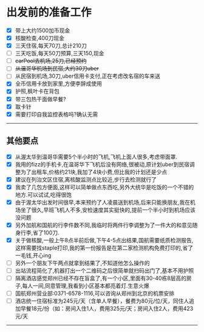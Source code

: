 # 出发前的准备工作
- [x] 带上大约1500加币现金
- [x] 核酸检查,400刀现金
- [x] 三天住宿,每天70刀,总计210刀
- [ ] 三天吃饭,每天50刀预算,三天150,现金
- [ ] ~~carPool去机场,25刀,已经预约~~
- [ ] ~~从温哥华机场到民宿,大约30刀uber~~
- [ ] 从民宿到机场,30刀,uber信用卡支付,正在考虑改名宿的车来送
- [x] 全币信用卡放到家里,方便李辞成使用
- [x] 护照,枫叶卡在背包
- [x] 带三包热干面做早餐?
- [x] 取卡针
- [x] 需要打印自我监控表格吗?确认无需
---
## 其他要点
  - [x] 从渥太华到温哥华需要5个半小时的飞机,飞机上面人很多,考虑带面罩.
  - [x] 我用的fizz的手机卡,在温哥华下飞机后没有网络,很被动,原计划uber到民宿调整为了出租车,价格约21块,我加了4块小费,但比我的计划还是少点
  - [x] 建议在列治文区住宿,离核酸监测点比较近,步行去检测就行了 
  - [x] 我卖了几包方便面,这样可以简单做点东西吃,另外大统华是吃饭的一个不错的地方.可以试试,吃得很饱
  - [x] 由于渥太华出发时间很早,本来预约了人凌晨送到机场,后来只能换朋友,我在机场坐了很久,早班飞机人不多,安检速度其实挺快的,提前一个半小时到机场应该没问题
  - [x] 另外加航和国航的行李件数不同,我临时将两件行李调整为了一件大的和意见随身行李,省了100刀. 
  - [x] 关于做核酸,一般上午8点半前后做,下午4-5点出结果,国航需要纸质检测报告,这样需要找staple打印,我的第一份报告是在第二家检测机构免费打印的,省了一毛钱,开心ing
  - [ ] 另外一个朋友下午两点就拿到结果了,不知道他怎么操作的
  - [ ] 出站流程简化了,机器打出一个二维码之后很简单就扫码出门了,基本不用护照
  - [ ] 隔离酒店感觉郑州已经不存在盲盒了,有一个小区,里面有30-40栋8层高的房子,每人一间,同意管理,我看到小区基本都亮着灯.生意火爆
  - [ ] 国航郑州营业部:0371-6578-1116,可以咨询从郑州到北京的机票安排
  - [ ] 酒店统一住宿标准为245元/天（含单人早餐），餐费为80元/位/天，同住人追加早餐18元/份（如：房间入住1人，费用325元/天；房间入住2人，费用423元/天
---




